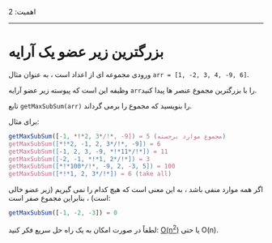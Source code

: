 اهمیت: 2

---

# بزرگترین زیر عضو یک آرایه

ورودی مجموعه ای از اعداد است ، به عنوان مثال `arr = [1, -2, 3, 4, -9, 6]`.

وظیفه این است که پیوسته زیر عضو آرایه `arr`را با بزرگترین مجموع عنصر ها پیدا کنید.

تابع `getMaxSubSum(arr)` را بنویسید که مجموع را برمی گرداند.


برای مثال:

```js
getMaxSubSum([-1, *!*2, 3*/!*, -9]) = 5 (مجموع موارد برجسته)
getMaxSubSum([*!*2, -1, 2, 3*/!*, -9]) = 6
getMaxSubSum([-1, 2, 3, -9, *!*11*/!*]) = 11
getMaxSubSum([-2, -1, *!*1, 2*/!*]) = 3
getMaxSubSum([*!*100*/!*, -9, 2, -3, 5]) = 100
getMaxSubSum([*!*1, 2, 3*/!*]) = 6 (take all)
```

اگر همه موارد منفی باشد ، به این معنی است که هیچ کدام را نمی گیریم (زیر عضو خالی است) ، بنابراین مجموع صفر است:

```js
getMaxSubSum([-1, -2, -3]) = 0
```

لطفاً در صورت امکان به یک راه حل سریع فکر کنید: [O(n<sup>2</sup>)](https://en.wikipedia.org/wiki/Big_O_notation) یا حتی O(n).
